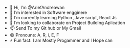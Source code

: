 - 👋 Hi, I’m @AriefAndreawan
- 👀 I’m interested in Software engginere
- 🌱 I’m currently learning Python ,Jave script, React Js
- 💞️ I’m looking to collaborate on Project Building Aplication
- 📫 Send To my Git hub or My Gmail
- 😄 Pronouns: A, R, i, E, F
- ⚡ Fun fact: I am Mostly Progammer and I Hope can

<!---
AriefAndreawan/AriefAndreawan is a ✨ special ✨ repository because its `README.md` (this file) appears on your GitHub profile.
You can click the Preview link to take a look at your changes.
--->

